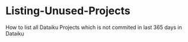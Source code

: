 # Listing-Unused-Projects
How to list all Dataiku Projects which is not commited in last 365 days in Dataiku 

